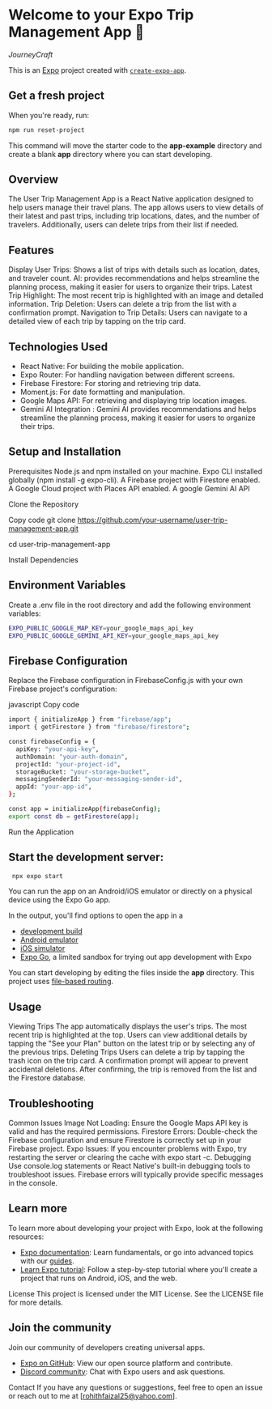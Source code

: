 # Welcome to your Expo Trip Management App 👋

*JourneyCraft*

This is an [Expo](https://expo.dev) project created with [`create-expo-app`](https://www.npmjs.com/package/create-expo-app).


## Get a fresh project

When you're ready, run:

```bash
npm run reset-project
```
This command will move the starter code to the **app-example** directory and create a blank **app** directory where you can start developing.

## Overview
The User Trip Management App is a React Native application designed to help users manage their travel plans. The app allows users to view details of their latest and past trips, including trip locations, dates, and the number of travelers. Additionally, users can delete trips from their list if needed.

## Features
Display User Trips: Shows a list of trips with details such as location, dates, and traveler count.
AI: provides recommendations and helps streamline the planning process, making it easier for users to organize their trips.
Latest Trip Highlight: The most recent trip is highlighted with an image and detailed information.
Trip Deletion: Users can delete a trip from the list with a confirmation prompt.
Navigation to Trip Details: Users can navigate to a detailed view of each trip by tapping on the trip card.

## Technologies Used
<ul>
<li>React Native: For building the mobile application.</li> 
<li>Expo Router: For handling navigation between different screens.</li>
<li>Firebase Firestore: For storing and retrieving trip data.</li>
<li>Moment.js: For date formatting and manipulation.</li>
<li>Google Maps API: For retrieving and displaying trip location images.</li>
<li>Gemini AI Integration : Gemini AI provides recommendations and helps streamline the planning process, making it easier for users to organize their trips.</li>
</ul>

## Setup and Installation
Prerequisites
Node.js and npm installed on your machine.
Expo CLI installed globally (npm install -g expo-cli).
A Firebase project with Firestore enabled.
A Google Cloud project with Places API enabled.
A google Gemini AI API

Clone the Repository

Copy code
git clone https://github.com/your-username/user-trip-management-app.git

cd user-trip-management-app

Install Dependencies

## Environment Variables
Create a .env file in the root directory and add the following environment variables:
```bash
EXPO_PUBLIC_GOOGLE_MAP_KEY=your_google_maps_api_key
EXPO_PUBLIC_GOOGLE_GEMINI_API_KEY=your_google_maps_api_key
```
## Firebase Configuration
Replace the Firebase configuration in FirebaseConfig.js with your own Firebase project's configuration:

javascript
Copy code
```bash
import { initializeApp } from "firebase/app";
import { getFirestore } from "firebase/firestore";

const firebaseConfig = {
  apiKey: "your-api-key",
  authDomain: "your-auth-domain",
  projectId: "your-project-id",
  storageBucket: "your-storage-bucket",
  messagingSenderId: "your-messaging-sender-id",
  appId: "your-app-id",
};

const app = initializeApp(firebaseConfig);
export const db = getFirestore(app);
```
Run the Application

## Start the development server:
```bash
 npx expo start
```
You can run the app on an Android/iOS emulator or directly on a physical device using the Expo Go app.

In the output, you'll find options to open the app in a

- [development build](https://docs.expo.dev/develop/development-builds/introduction/)
- [Android emulator](https://docs.expo.dev/workflow/android-studio-emulator/)
- [iOS simulator](https://docs.expo.dev/workflow/ios-simulator/)
- [Expo Go](https://expo.dev/go), a limited sandbox for trying out app development with Expo

You can start developing by editing the files inside the **app** directory. This project uses [file-based routing](https://docs.expo.dev/router/introduction).

## Usage
Viewing Trips
The app automatically displays the user's trips. The most recent trip is highlighted at the top.
Users can view additional details by tapping the "See your Plan" button on the latest trip or by selecting any of the previous trips.
Deleting Trips
Users can delete a trip by tapping the trash icon on the trip card.
A confirmation prompt will appear to prevent accidental deletions.
After confirming, the trip is removed from the list and the Firestore database.

## Troubleshooting
Common Issues
Image Not Loading: Ensure the Google Maps API key is valid and has the required permissions.
Firestore Errors: Double-check the Firebase configuration and ensure Firestore is correctly set up in your Firebase project.
Expo Issues: If you encounter problems with Expo, try restarting the server or clearing the cache with expo start -c.
Debugging
Use console.log statements or React Native's built-in debugging tools to troubleshoot issues. Firebase errors will typically provide specific messages in the console.

## Learn more

To learn more about developing your project with Expo, look at the following resources:

- [Expo documentation](https://docs.expo.dev/): Learn fundamentals, or go into advanced topics with our [guides](https://docs.expo.dev/guides).
- [Learn Expo tutorial](https://docs.expo.dev/tutorial/introduction/): Follow a step-by-step tutorial where you'll create a project that runs on Android, iOS, and the web.

License
This project is licensed under the MIT License. See the LICENSE file for more details.

## Join the community

Join our community of developers creating universal apps.

- [Expo on GitHub](https://github.com/expo/expo): View our open source platform and contribute.
- [Discord community](https://chat.expo.dev): Chat with Expo users and ask questions.

Contact
If you have any questions or suggestions, feel free to open an issue or reach out to me at [rohithfaizal25@yahoo.com].
